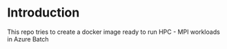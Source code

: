 # Introduction
This repo tries to create a docker image ready to run HPC - MPI workloads in Azure Batch